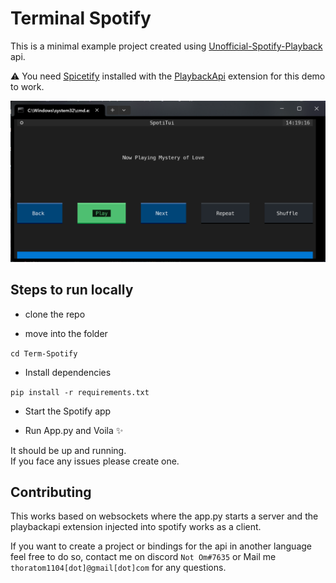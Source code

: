 # Terminal Spotify 

This is a minimal example project created using [Unofficial-Spotify-Playback](https://github.com/Om-Thorat/Unofficial-Spotify-Playback) api.

⚠️ You need [Spicetify](https://Spicetify.app) installed with the [PlaybackApi](https://github.com/Om-Thorat/Unofficial-Spotify-Playback) extension for this demo to work.

![](term.png)

## Steps to run locally

* clone the repo

* move into the folder 

`cd Term-Spotify`

* Install dependencies

`pip install -r requirements.txt`

* Start the Spotify app

* Run App.py and Voila ✨

It should be up and running.  
If you face any issues please create one.

## Contributing 

This works based on websockets where the app.py starts a server and the playbackapi extension injected into spotify works as a client.

If you want to create a project or bindings for the api in another language feel free to do so, contact me on discord `Not Om#7635` or Mail me `thoratom1104[dot]@gmail[dot]com` for any questions.
